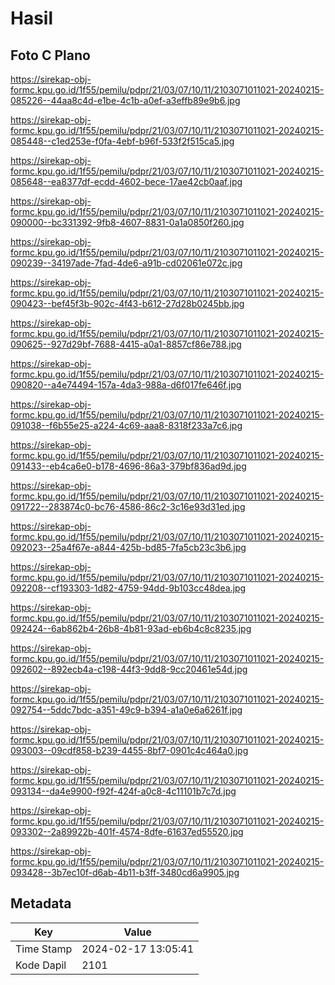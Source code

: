 # Hasil

## Foto C Plano

https://sirekap-obj-formc.kpu.go.id/1f55/pemilu/pdpr/21/03/07/10/11/2103071011021-20240215-085226--44aa8c4d-e1be-4c1b-a0ef-a3effb89e9b6.jpg

https://sirekap-obj-formc.kpu.go.id/1f55/pemilu/pdpr/21/03/07/10/11/2103071011021-20240215-085448--c1ed253e-f0fa-4ebf-b96f-533f2f515ca5.jpg

https://sirekap-obj-formc.kpu.go.id/1f55/pemilu/pdpr/21/03/07/10/11/2103071011021-20240215-085648--ea8377df-ecdd-4602-bece-17ae42cb0aaf.jpg

https://sirekap-obj-formc.kpu.go.id/1f55/pemilu/pdpr/21/03/07/10/11/2103071011021-20240215-090000--bc331392-9fb8-4607-8831-0a1a0850f260.jpg

https://sirekap-obj-formc.kpu.go.id/1f55/pemilu/pdpr/21/03/07/10/11/2103071011021-20240215-090239--34197ade-7fad-4de6-a91b-cd02061e072c.jpg

https://sirekap-obj-formc.kpu.go.id/1f55/pemilu/pdpr/21/03/07/10/11/2103071011021-20240215-090423--bef45f3b-902c-4f43-b612-27d28b0245bb.jpg

https://sirekap-obj-formc.kpu.go.id/1f55/pemilu/pdpr/21/03/07/10/11/2103071011021-20240215-090625--927d29bf-7688-4415-a0a1-8857cf86e788.jpg

https://sirekap-obj-formc.kpu.go.id/1f55/pemilu/pdpr/21/03/07/10/11/2103071011021-20240215-090820--a4e74494-157a-4da3-988a-d6f017fe646f.jpg

https://sirekap-obj-formc.kpu.go.id/1f55/pemilu/pdpr/21/03/07/10/11/2103071011021-20240215-091038--f6b55e25-a224-4c69-aaa8-8318f233a7c6.jpg

https://sirekap-obj-formc.kpu.go.id/1f55/pemilu/pdpr/21/03/07/10/11/2103071011021-20240215-091433--eb4ca6e0-b178-4696-86a3-379bf836ad9d.jpg

https://sirekap-obj-formc.kpu.go.id/1f55/pemilu/pdpr/21/03/07/10/11/2103071011021-20240215-091722--283874c0-bc76-4586-86c2-3c16e93d31ed.jpg

https://sirekap-obj-formc.kpu.go.id/1f55/pemilu/pdpr/21/03/07/10/11/2103071011021-20240215-092023--25a4f67e-a844-425b-bd85-7fa5cb23c3b6.jpg

https://sirekap-obj-formc.kpu.go.id/1f55/pemilu/pdpr/21/03/07/10/11/2103071011021-20240215-092208--cf193303-1d82-4759-94dd-9b103cc48dea.jpg

https://sirekap-obj-formc.kpu.go.id/1f55/pemilu/pdpr/21/03/07/10/11/2103071011021-20240215-092424--6ab862b4-26b8-4b81-93ad-eb6b4c8c8235.jpg

https://sirekap-obj-formc.kpu.go.id/1f55/pemilu/pdpr/21/03/07/10/11/2103071011021-20240215-092602--892ecb4a-c198-44f3-9dd8-9cc20461e54d.jpg

https://sirekap-obj-formc.kpu.go.id/1f55/pemilu/pdpr/21/03/07/10/11/2103071011021-20240215-092754--5ddc7bdc-a351-49c9-b394-a1a0e6a6261f.jpg

https://sirekap-obj-formc.kpu.go.id/1f55/pemilu/pdpr/21/03/07/10/11/2103071011021-20240215-093003--09cdf858-b239-4455-8bf7-0901c4c464a0.jpg

https://sirekap-obj-formc.kpu.go.id/1f55/pemilu/pdpr/21/03/07/10/11/2103071011021-20240215-093134--da4e9900-f92f-424f-a0c8-4c11101b7c7d.jpg

https://sirekap-obj-formc.kpu.go.id/1f55/pemilu/pdpr/21/03/07/10/11/2103071011021-20240215-093302--2a89922b-401f-4574-8dfe-61637ed55520.jpg

https://sirekap-obj-formc.kpu.go.id/1f55/pemilu/pdpr/21/03/07/10/11/2103071011021-20240215-093428--3b7ec10f-d6ab-4b11-b3ff-3480cd6a9905.jpg


## Metadata

| Key        | Value               |
| ---------- | ------------------- |
| Time Stamp | 2024-02-17 13:05:41 |
| Kode Dapil | 2101                |



